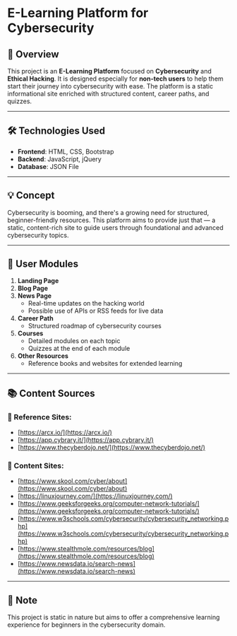 # E-Learning Platform for Cybersecurity

## 📌 Overview
This project is an **E-Learning Platform** focused on **Cybersecurity** and **Ethical Hacking**. It is designed especially for **non-tech users** to help them start their journey into cybersecurity with ease. The platform is a static informational site enriched with structured content, career paths, and quizzes.

---

## 🛠️ Technologies Used

- **Frontend**: HTML, CSS, Bootstrap  
- **Backend**: JavaScript, jQuery  
- **Database**: JSON File  

---

## 💡 Concept

Cybersecurity is booming, and there's a growing need for structured, beginner-friendly resources. This platform aims to provide just that — a static, content-rich site to guide users through foundational and advanced cybersecurity topics.

---

## 👥 User Modules

1. **Landing Page**  
2. **Blog Page**  
3. **News Page**  
   - Real-time updates on the hacking world  
   - Possible use of APIs or RSS feeds for live data  
4. **Career Path**  
   - Structured roadmap of cybersecurity courses  
5. **Courses**  
   - Detailed modules on each topic  
   - Quizzes at the end of each module  
6. **Other Resources**  
   - Reference books and websites for extended learning  

---

## 📚 Content Sources

### 🔗 Reference Sites:
- [https://arcx.io/](https://arcx.io/)
- [https://app.cybrary.it/](https://app.cybrary.it/)
- [https://www.thecyberdojo.net/](https://www.thecyberdojo.net/)

### 📖 Content Sites:
- [https://www.skool.com/cyber/about](https://www.skool.com/cyber/about)
- [https://linuxjourney.com/](https://linuxjourney.com/)
- [https://www.geeksforgeeks.org/computer-network-tutorials/](https://www.geeksforgeeks.org/computer-network-tutorials/)
- [https://www.w3schools.com/cybersecurity/cybersecurity_networking.php](https://www.w3schools.com/cybersecurity/cybersecurity_networking.php)
- [https://www.stealthmole.com/resources/blog](https://www.stealthmole.com/resources/blog)
- [https://www.newsdata.io/search-news](https://www.newsdata.io/search-news)

---

## 📌 Note
This project is static in nature but aims to offer a comprehensive learning experience for beginners in the cybersecurity domain.
